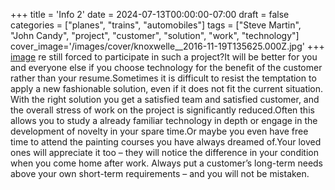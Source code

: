 +++
title = 'Info 2'
date = 2024-07-13T00:00:00-07:00
draft = false
categories = ["planes", "trains", "automobiles"]
tags = ["Steve Martin", "John Candy", "project", "customer", "solution", "work", "technology"]
cover_image='/images/cover/knoxwelle__2016-11-19T135625.000Z.jpg'
+++
[image](/images/cover/knoxwelle__2016-11-19T135625.000Z.jpg)
re still forced to participate in such a project?It will be better for you and everyone else if you choose technology for the benefit of the customer rather than your resume.Sometimes it is difficult to resist the temptation to apply a new fashionable solution, even if it does not fit the current situation.
With the right solution you get a satisfied team and satisfied customer, and the overall stress of work on the project is significantly reduced.Often this allows you to study a already familiar technology in depth or engage in the development of novelty in your spare time.Or maybe you even have free time to attend the painting courses you have always dreamed of.Your loved ones will appreciate it too – they will notice the difference in your condition when you come home after work.
Always put a customer’s long-term needs above your own short-term requirements – and you will not be mistaken.